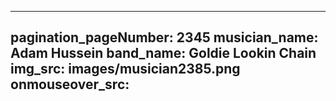 ------
pagination_pageNumber: 2345
musician_name: Adam Hussein
band_name: Goldie Lookin Chain
img_src: images/musician2385.png
onmouseover_src: 
------